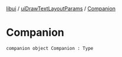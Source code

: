 [libui](../README.md) / [uiDrawTextLayoutParams](README.md) / [Companion](-companion.md)

# Companion

`companion object Companion : Type`
